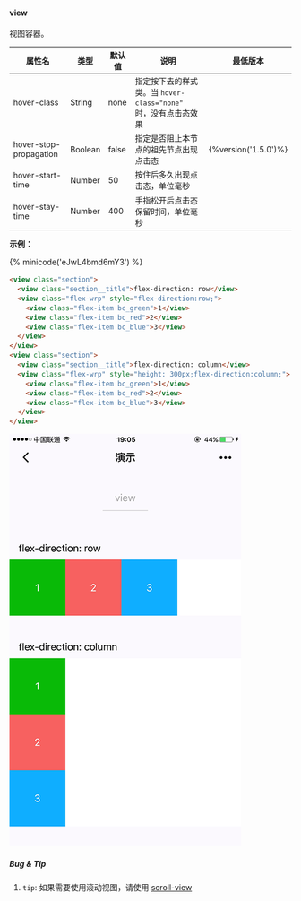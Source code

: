 #### view

视图容器。

| 属性名                 | 类型     | 默认值 | 说明                                                       | 最低版本              |
| ---------------------- | ------- | ----- | ---------------------------------------------------------- | -------------------- |
| hover-class            | String  | none  | 指定按下去的样式类。当 `hover-class="none"` 时，没有点击态效果 |                      |
| hover-stop-propagation | Boolean | false | 指定是否阻止本节点的祖先节点出现点击态                         | {%version('1.5.0')%} |
| hover-start-time       | Number  | 50    | 按住后多久出现点击态，单位毫秒                                |                      |
| hover-stay-time        | Number  | 400   | 手指松开后点击态保留时间，单位毫秒                            |                      |


**示例：**

{% minicode('eJwL4bmd6mY3') %}

```html
<view class="section">
  <view class="section__title">flex-direction: row</view>
  <view class="flex-wrp" style="flex-direction:row;">
    <view class="flex-item bc_green">1</view>
    <view class="flex-item bc_red">2</view>
    <view class="flex-item bc_blue">3</view>
  </view>
</view>
<view class="section">
  <view class="section__title">flex-direction: column</view>
  <view class="flex-wrp" style="height: 300px;flex-direction:column;">
    <view class="flex-item bc_green">1</view>
    <view class="flex-item bc_red">2</view>
    <view class="flex-item bc_blue">3</view>
  </view>
</view>
```

![view](../image/pic/view.png)

##### Bug & Tip

1. `tip`: 如果需要使用滚动视图，请使用 [scroll-view](./scroll-view.md)
